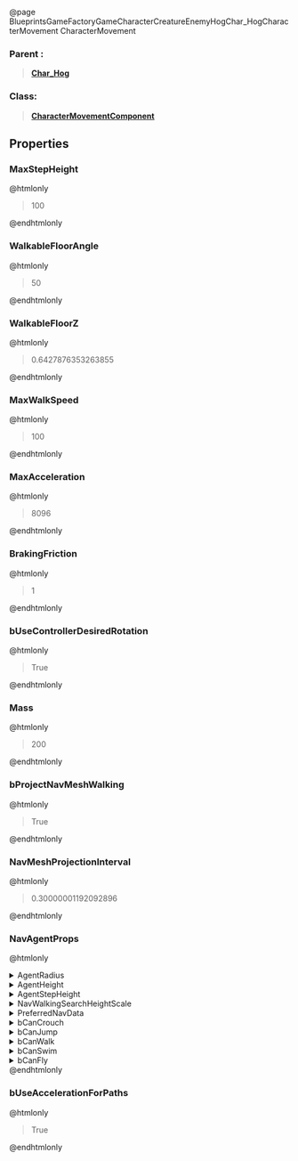 @page BlueprintsGameFactoryGameCharacterCreatureEnemyHogChar_HogCharacterMovement CharacterMovement
### Parent :
<b><a href="_blueprints_game_factory_game_character_creature_enemy_hog_char__hog.html"><blockquote>Char_Hog</blockquote></a></b>
### Class:
<b><a href="_class_script_character_movement_component.html"><blockquote>CharacterMovementComponent</blockquote></a></b>
## Properties
### MaxStepHeight
@htmlonly
<blockquote>100</blockquote>
@endhtmlonly

### WalkableFloorAngle
@htmlonly
<blockquote>50</blockquote>
@endhtmlonly

### WalkableFloorZ
@htmlonly
<blockquote>0.6427876353263855</blockquote>
@endhtmlonly

### MaxWalkSpeed
@htmlonly
<blockquote>100</blockquote>
@endhtmlonly

### MaxAcceleration
@htmlonly
<blockquote>8096</blockquote>
@endhtmlonly

### BrakingFriction
@htmlonly
<blockquote>1</blockquote>
@endhtmlonly

### bUseControllerDesiredRotation
@htmlonly
<blockquote>True</blockquote>
@endhtmlonly

### Mass
@htmlonly
<blockquote>200</blockquote>
@endhtmlonly

### bProjectNavMeshWalking
@htmlonly
<blockquote>True</blockquote>
@endhtmlonly

### NavMeshProjectionInterval
@htmlonly
<blockquote>0.30000001192092896</blockquote>
@endhtmlonly

### NavAgentProps
@htmlonly
<details>
 <summary>AgentRadius</summary>
<blockquote>42</blockquote>
</details>
<details>
 <summary>AgentHeight</summary>
<blockquote>192</blockquote>
</details>
<details>
 <summary>AgentStepHeight</summary>
<blockquote>100</blockquote>
</details>
<details>
 <summary>NavWalkingSearchHeightScale</summary>
<blockquote>1</blockquote>
</details>
<details>
 <summary>PreferredNavData</summary>
<details>
 <summary>AssetPathName</summary>
<blockquote>None</blockquote>
</details>
<details>
 <summary>SubPathString</summary>
<blockquote></blockquote>
</details>
</details>
<details>
 <summary>bCanCrouch</summary>
<blockquote>False</blockquote>
</details>
<details>
 <summary>bCanJump</summary>
<blockquote>True</blockquote>
</details>
<details>
 <summary>bCanWalk</summary>
<blockquote>True</blockquote>
</details>
<details>
 <summary>bCanSwim</summary>
<blockquote>True</blockquote>
</details>
<details>
 <summary>bCanFly</summary>
<blockquote>False</blockquote>
</details>
@endhtmlonly

### bUseAccelerationForPaths
@htmlonly
<blockquote>True</blockquote>
@endhtmlonly

